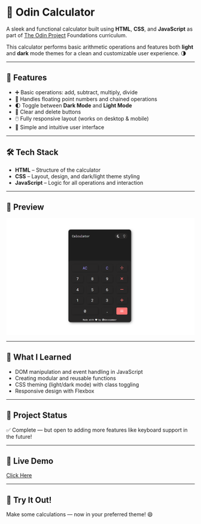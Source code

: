 # 🧮 Odin Calculator

A sleek and functional calculator built using **HTML**, **CSS**, and **JavaScript** as part of [The Odin Project](https://www.theodinproject.com/) Foundations curriculum.  

This calculator performs basic arithmetic operations and features both **light** and **dark** mode themes for a clean and customizable user experience. 🌗

---

## 🚀 Features

- ➕ Basic operations: add, subtract, multiply, divide
- 🧠 Handles floating point numbers and chained operations
- 🌓 Toggle between **Dark Mode** and **Light Mode**
- 🧼 Clear and delete buttons
- 🖱️ Fully responsive layout (works on desktop & mobile)
- 🎨 Simple and intuitive user interface

---

## 🛠 Tech Stack

- **HTML** – Structure of the calculator
- **CSS** – Layout, design, and dark/light theme styling
- **JavaScript** – Logic for all operations and interaction

---

## 📸 Preview

![screenshot](./images/screenshot.png)

---

## 🧠 What I Learned

- DOM manipulation and event handling in JavaScript
- Creating modular and reusable functions
- CSS theming (light/dark mode) with class toggling
- Responsive design with Flexbox

---

## 📂 Project Status

✅ Complete — but open to adding more features like keyboard support in the future!

---

## 🔗 Live Demo

[Click Here](https://devxsameer.github.io/odin-calculator/)

---

## 🙌 Try It Out!

Make some calculations — now in your preferred theme! 😄
